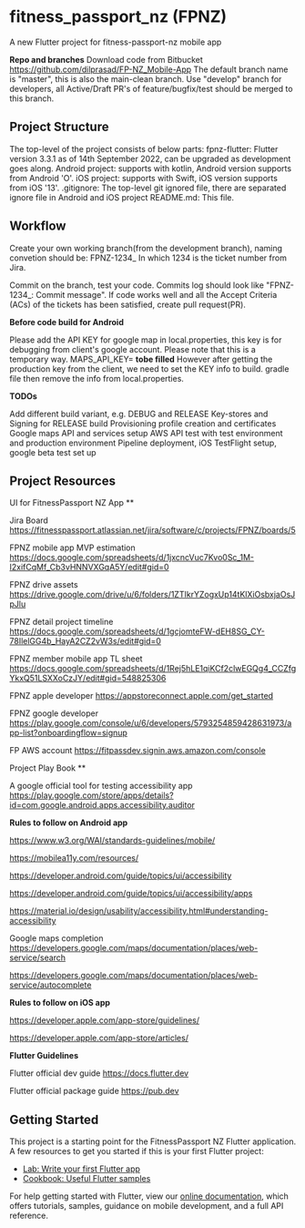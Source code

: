 # fitness_passport_nz (FPNZ)

A new Flutter project for fitness-passport-nz mobile app

**Repo and branches**
Download code from Bitbucket https://github.com/dilprasad/FP-NZ_Mobile-App
The default branch name is "master", this is also the main-clean branch. 
Use "develop" branch for developers, all Active/Draft PR's of feature/bugfix/test should be merged to this branch.


## Project Structure

The top-level of the project consists of below parts:
fpnz-flutter: Flutter version 3.3.1 as of 14th September 2022, can be upgraded as development goes along.
Android project: supports with kotlin, Android version supports from Android 'O'.
iOS project: supports with Swift, iOS version supports from iOS '13'.
.gitignore: The top-level git ignored file, there are separated ignore file in Android and iOS project
README.md: This file.


## Workflow

Create your own working branch(from the development branch), naming convetion should be:
FPNZ-1234_<task-title>
In which 1234 is the ticket number from Jira.

Commit on the branch, test your code. Commits log should look like "FPNZ-1234_<task title>: Commit message".
If code works well and all the Accept Criteria (ACs) of the tickets has been satisfied, create pull request(PR).


**Before code build for Android**

Please add the API KEY for google map in local.properties, this key is for debugging from client's google account.
Please note that this is a temporary way.
MAPS_API_KEY= **tobe filled**
However after getting the production key from the client, we need to set the KEY info to build.
gradle file then remove the info from local.properties.


**TODOs**
  
Add different build variant, e.g. DEBUG and RELEASE
Key-stores and Signing for RELEASE build
Provisioning profile creation and certificates
Google maps API and services setup
AWS API test with test environment and production environment
Pipeline deployment, iOS TestFlight setup, google beta test set up


## Project Resources

UI for FitnessPassport NZ App **

Jira Board https://fitnesspassport.atlassian.net/jira/software/c/projects/FPNZ/boards/5

FPNZ mobile app MVP estimation https://docs.google.com/spreadsheets/d/1jxcncVuc7Kvo0Sc_1M-I2xifCqMf_Cb3vHNNVXGqA5Y/edit#gid=0

FPNZ drive assets https://drive.google.com/drive/u/6/folders/1ZTIkrYZogxUp14tKlXiOsbxjaOsJpJlu

FPNZ detail project timeline https://docs.google.com/spreadsheets/d/1gcjomteFW-dEH8SG_CY-78IlelGG4b_HayA2CZ2vW3s/edit#gid=0

FPNZ member mobile app TL sheet https://docs.google.com/spreadsheets/d/1Rej5hLE1qiKCf2clwEGQg4_CCZfgYkxQ51LSXXoCzJY/edit#gid=548825306

FPNZ apple developer https://appstoreconnect.apple.com/get_started

FPNZ google developer https://play.google.com/console/u/6/developers/5793254859428631973/app-list?onboardingflow=signup

FP AWS account https://fitpassdev.signin.aws.amazon.com/console

Project Play Book **

A google official tool for testing accessibility app https://play.google.com/store/apps/details?id=com.google.android.apps.accessibility.auditor

**Rules to follow on Android app**

https://www.w3.org/WAI/standards-guidelines/mobile/

https://mobilea11y.com/resources/

https://developer.android.com/guide/topics/ui/accessibility

https://developer.android.com/guide/topics/ui/accessibility/apps

https://material.io/design/usability/accessibility.html#understanding-accessibility

Google maps completion https://developers.google.com/maps/documentation/places/web-service/search 

https://developers.google.com/maps/documentation/places/web-service/autocomplete

**Rules to follow on iOS app**

https://developer.apple.com/app-store/guidelines/

https://developer.apple.com/app-store/articles/

**Flutter Guidelines**

Flutter official dev guide https://docs.flutter.dev

Flutter official package guide https://pub.dev

## Getting Started

This project is a starting point for the FitnessPassport NZ Flutter application.
A few resources to get you started if this is your first Flutter project:
- [Lab: Write your first Flutter app](https://flutter.dev/docs/get-started/codelab)
- [Cookbook: Useful Flutter samples](https://flutter.dev/docs/cookbook)

For help getting started with Flutter, view our
[online documentation](https://flutter.dev/docs), which offers tutorials,
samples, guidance on mobile development, and a full API reference.
